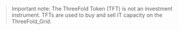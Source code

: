 > Important note: The ThreeFold Token (TFT) is not an investment instrument. TFTs are used to buy and sell IT capacity on the ThreeFold_Grid.
